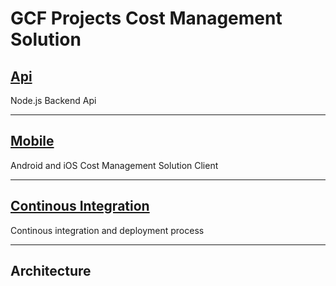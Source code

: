 # GCF Projects Cost Management Solution

## [Api](./app/node_api/README.md)
Node.js Backend Api 
___

## [Mobile](./app/mobile/README.md)
Android and iOS Cost Management Solution Client
___

## [Continous Integration](./docs/ci/README.md)
Continous integration and deployment process
___

## Architecture